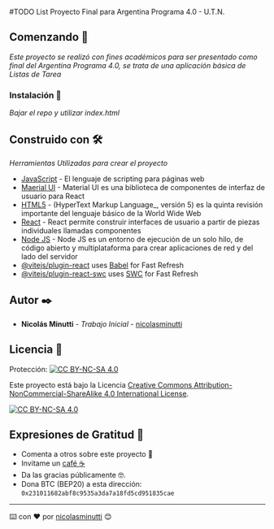 #TODO List
Proyecto Final para Argentina Programa 4.0 - U.T.N.

## Comenzando 🚀

_Este proyecto se realizó con fines académicos para ser presentado como final del Argentina Programa 4.0, se trata de una aplicación básica de Listas de Tarea_

### Instalación 🔧

_Bajar el repo y utilizar index.html_

## Construido con 🛠️

_Herramientas Utilizadas para crear el proyecto_

* [JavaScript](https://developer.mozilla.org/es/docs/Web/JavaScript) - El lenguaje de scripting para páginas web
* [Maerial UI](https://mui.com/material-ui/) - Material UI es una biblioteca de componentes de interfaz de usuario para React 
* [HTML5](https://es.wikipedia.org/wiki/HTML5o) - (HyperText Markup Language_, versión 5) es la quinta revisión importante del lenguaje básico de la World Wide Web
* [React](https://es.react.dev/) - React permite construir interfaces de usuario a partir de piezas individuales llamadas componentes
* [Node JS](https://nodejs.org/en) - Node JS es un entorno de ejecución de un solo hilo, de código abierto y multiplataforma para crear aplicaciones de red y del lado del servidor
* [@vitejs/plugin-react](https://github.com/vitejs/vite-plugin-react/blob/main/packages/plugin-react/README.md) uses [Babel](https://babeljs.io/) for Fast Refresh
* [@vitejs/plugin-react-swc](https://github.com/vitejs/vite-plugin-react-swc) uses [SWC](https://swc.rs/) for Fast Refresh

## Autor ✒️

* **Nicolás Minutti** - *Trabajo Inicial* - [nicolasminutti](https://github.com/nicolasminutti)

## Licencia 📄

Protección: [![CC BY-NC-SA 4.0][cc-by-nc-sa-shield]][cc-by-nc-sa]

Este proyecto está bajo la Licencia
[Creative Commons Attribution-NonCommercial-ShareAlike 4.0 International License][cc-by-nc-sa].

[![CC BY-NC-SA 4.0][cc-by-nc-sa-image]][cc-by-nc-sa]

[cc-by-nc-sa]: http://creativecommons.org/licenses/by-nc-sa/4.0/
[cc-by-nc-sa-image]: https://licensebuttons.net/l/by-nc-sa/4.0/88x31.png
[cc-by-nc-sa-shield]: https://img.shields.io/badge/License-CC%20BY--NC--SA%204.0-lightgrey.svg

## Expresiones de Gratitud 🎁

* Comenta a otros sobre este proyecto 📢
* Invitame un [café ☕](https://www.buymeacoffee.com/nicolasminutti)
* Da las gracias públicamente 🤓.
* Dona BTC (BEP20) a esta dirección: `0x231011682abf8c9535a3da7a18fd5cd951835cae`

---
⌨️ con ❤️ por [nicolasminutti](https://github.com/nicolasminutti) 😊